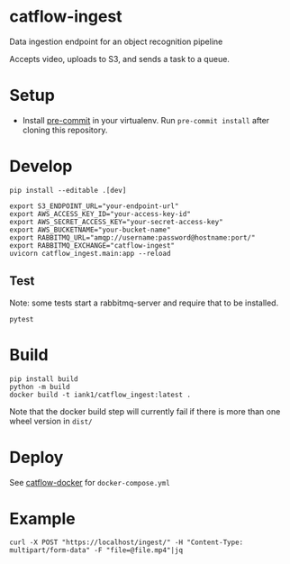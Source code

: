 # catflow-ingest

Data ingestion endpoint for an object recognition pipeline

Accepts video, uploads to S3, and sends a task to a queue.

# Setup

* Install [pre-commit](https://pre-commit.com/#install) in your virtualenv. Run
`pre-commit install` after cloning this repository.

# Develop

```
pip install --editable .[dev]

export S3_ENDPOINT_URL="your-endpoint-url"
export AWS_ACCESS_KEY_ID="your-access-key-id"
export AWS_SECRET_ACCESS_KEY="your-secret-access-key"
export AWS_BUCKETNAME="your-bucket-name"
export RABBITMQ_URL="amqp://username:password@hostname:port/"
export RABBITMQ_EXCHANGE="catflow-ingest"
uvicorn catflow_ingest.main:app --reload
```

## Test

Note: some tests start a rabbitmq-server and require that to be installed.

```
pytest
```

# Build

```
pip install build
python -m build
docker build -t iank1/catflow_ingest:latest .
```

Note that the docker build step will currently fail if there is more than one wheel version in `dist/`

# Deploy

See [catflow-docker](https://github.com/iank/catflow-docker) for `docker-compose.yml`

# Example

```
curl -X POST "https://localhost/ingest/" -H "Content-Type: multipart/form-data" -F "file=@file.mp4"|jq
```
